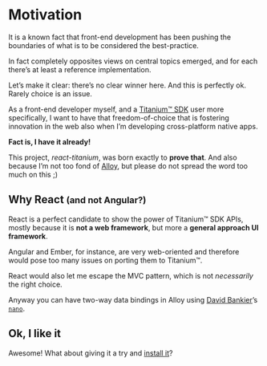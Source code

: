 # Motivation

It is a known fact that front-end development has been pushing the boundaries of what is to be considered the best-practice.

In fact completely opposites views on central topics emerged, and for each there’s at least a reference implementation.

Let’s make it clear: there’s no clear winner here. And this is perfectly ok. Rarely choice is an issue.

As a front-end developer myself, and a [Titanium™ SDK][ti] user more specifically, I want to have that freedom-of-choice that is fostering innovation in the web also when I’m developing cross-platform native apps.

**Fact is, I have it already!**

This project, *react-titanium*, was born exactly to **prove that**. And also because I’m not too fond of [Alloy][alloy], but please do not spread the word too much on this ;)

## Why React <small>(and not Angular?)</small>

React is a perfect candidate to show the power of Titanium™ SDK APIs, mostly because it is **not a web framework**, but more a **general approach UI framework**.

Angular and Ember, for instance, are very web-oriented and therefore would pose too many issues on porting them to Titanium™.

React would also let me escape the MVC pattern, which is not *necessarily* the right choice.

Anyway you can have two-way data bindings in Alloy using [David Bankier][dbankier]’s [`nano`][nano].

[dbankier]: https://github.com/dbankier/
[nano]: https://github.com/dbankier/nano/

[ti]: Glossary.md#titanium%E2%84%A2-sdk
[alloy]: Glossary.md#alloy

## Ok, I like it

Awesome! What about giving it a try and [install it](Installation.md)?
